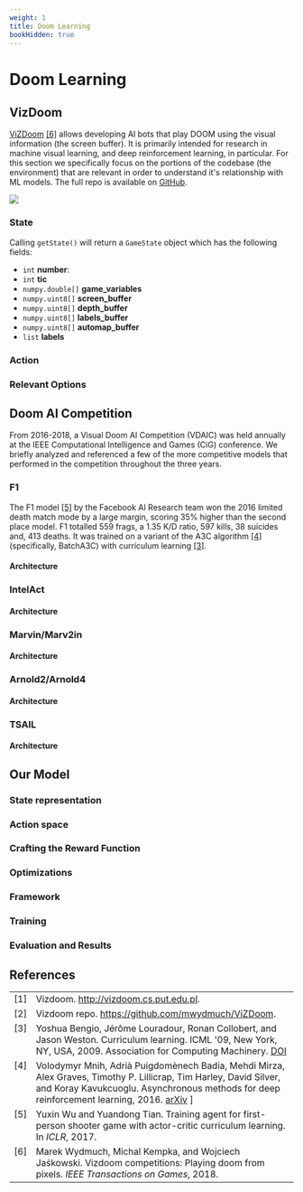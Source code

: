 ```yaml
---
weight: 1
title: Doom Learning
bookHidden: true
---
```


# Doom Learning

## VizDoom
<a href="http://vizdoom.cs.put.edu.pl">ViZDoom</a> <a href="#wydmuch2018vizdoom">[6]</a> allows developing AI bots that play DOOM using the visual information (the screen buffer). It is primarily intended for research in machine visual learning, and deep reinforcement learning, in particular. For this section we specifically focus on the portions of the codebase (the environment) that are relevant in order to understand it's relationship with ML models. The full repo is available on <a href="https://github.com/mwydmuch/ViZDoom">GitHub</a>.

<img src="/~bebeal/Doom/doomscenes.gif" class="center"/>

### State
Calling `getState()` will return a `GameState` object which has the following fields:
- `int` **number**: 
- `int` **tic**
- `numpy.double[]` **game\_variables**
- `numpy.uint8[]` **screen\_buffer**
- `numpy.uint8[]` **depth\_buffer**
- `numpy.uint8[]` **labels\_buffer**
- `numpy.uint8[]` **automap\_buffer**
- `list` **labels**

### Action

### Relevant Options

## Doom AI Competition
From 2016-2018, a Visual Doom AI Competition (VDAIC) was held annually at the IEEE Computational Intelligence and Games (CiG) conference. We briefly analyzed and referenced a few of the more competitive models that performed in the competition throughout the three years.

### F1
The F1 model <a href="#Wu2017F1">[5]</a> by the Facebook AI Research team won the 2016 limited death match mode by a large margin, scoring 35\% higher than the second
place model. F1 totalled 559 frags, a 1.35 K/D ratio, 597 kills, 38 suicides and, 413 deaths. It was trained on a variant of the A3C algorithm <a href="#mnih2016asynchronous">[4]</a> (specifically, BatchA3C) with curriculum learning <a href="#bengio2009curriculum">[3]</a>. 

#### Architecture


### IntelAct
#### Architecture

### Marvin/Marv2in
#### Architecture

### Arnold2/Arnold4
#### Architecture

### TSAIL
#### Architecture

## Our Model

### State representation

### Action space

### Crafting the Reward Function

### Optimizations

### Framework

### Training

### Evaluation and Results



## References
<table>

<tr valign="top">
<td align="right" class="bibtexnumber">
[<a name="VizDoomSite">1</a>]
</td>
<td class="bibtexitem">
Vizdoom.
 <a href="http://vizdoom.cs.put.edu.pl">http://vizdoom.cs.put.edu.pl</a>.

</td>
</tr>


<tr valign="top">
<td align="right" class="bibtexnumber">
[<a name="VizDoomRepo">2</a>]
</td>
<td class="bibtexitem">
Vizdoom repo.
 <a href="https://github.com/mwydmuch/ViZDoom">https://github.com/mwydmuch/ViZDoom</a>.

</td>
</tr>


<tr valign="top">
<td align="right" class="bibtexnumber">
[<a name="bengio2009curriculum">3</a>]
</td>
<td class="bibtexitem">
Yoshua Bengio, J&eacute;r&ocirc;me Louradour, Ronan Collobert, and Jason Weston.
 Curriculum learning.
 ICML '09, New York, NY, USA, 2009. Association for Computing
  Machinery.
<a href="http://dx.doi.org/10.1145/1553374.1553380">DOI</a>&nbsp;

</td>
</tr>


<tr valign="top">
<td align="right" class="bibtexnumber">
[<a name="mnih2016asynchronous">4</a>]
</td>
<td class="bibtexitem">
Volodymyr Mnih, Adrià&nbsp;Puigdomènech Badia, Mehdi Mirza, Alex Graves,
  Timothy&nbsp;P. Lillicrap, Tim Harley, David Silver, and Koray Kavukcuoglu.
 Asynchronous methods for deep reinforcement learning, 2016.
<a href="http://arxiv.org/abs/1602.01783">arXiv</a>&nbsp;]

</td>
</tr>


<tr valign="top">
<td align="right" class="bibtexnumber">
[<a name="Wu2017F1">5</a>]
</td>
<td class="bibtexitem">
Yuxin Wu and Yuandong Tian.
 Training agent for first-person shooter game with actor-critic
  curriculum learning.
 In <em>ICLR</em>, 2017.

</td>
</tr>


<tr valign="top">
<td align="right" class="bibtexnumber">
[<a name="wydmuch2018vizdoom">6</a>]
</td>
<td class="bibtexitem">
Marek Wydmuch, Michal Kempka, and Wojciech Ja&#x15b;kowski.
 Vizdoom competitions: Playing doom from pixels.
 <em>IEEE Transactions on Games</em>, 2018.

</td>
</tr>
</table>